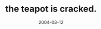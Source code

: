 ---
layout: base.njk
title : 'the teapot is cracked.' 
view_title : 'the teapot is cracked.' 
year : '2004' 
date : '2004-03-12' 
img_file : '/drawing/theteapotiscracked.png' 
html_file : 'theteapotiscracked' 
next_html : 'canyouseemewhenyoulook.html' 
year_order : '37' 
permalink : "title/{{html_file}}.html"
---
